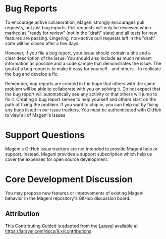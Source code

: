 # Bug Reports

To encourage active collaboration, Mageni strongly encourages pull requests, not just bug reports. Pull requests will only be reviewed when marked as "ready for review" (not in the "draft" state) and all tests for new features are passing. Lingering, non-active pull requests left in the "draft" state will be closed after a few days.

However, if you file a bug report, your issue should contain a title and a clear description of the issue. You should also include as much relevant information as possible and a code sample that demonstrates the issue. The goal of a bug report is to make it easy for yourself - and others - to replicate the bug and develop a fix.

Remember, bug reports are created in the hope that others with the same problem will be able to collaborate with you on solving it. Do not expect that the bug report will automatically see any activity or that others will jump to fix it. Creating a bug report serves to help yourself and others start on the path of fixing the problem. If you want to chip in, you can help out by fixing any bugs listed in our issue trackers. You must be authenticated with GitHub to view all of Mageni's issues

# Support Questions

Mageni's GitHub issue trackers are not intended to provide Mageni help or support. Instead, Mageni provides a support subscription which help us cover the expenses for open source development.

# Core Development Discussion

You may propose new features or improvements of existing Mageni behavior in the Mageni repository's GitHub discussion board. 

## Attribution

This Contributing Guided is adapted from the [Laravel][homepage]
available at https://laravel.com/docs/9.x/contributions

[homepage]: https://laravel.com/docs/9.x/contributions